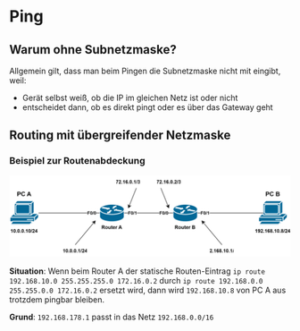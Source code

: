 # Ping

## Warum ohne Subnetzmaske?

Allgemein gilt, dass man beim Pingen die Subnetzmaske nicht mit eingibt, weil:
- Gerät selbst weiß, ob die IP im gleichen Netz ist oder nicht
- entscheidet dann, ob es direkt pingt oder es über das Gateway geht

## Routing mit übergreifender Netzmaske

### Beispiel zur Routenabdeckung

![ping](assets\routing_troubleshooting.drawio.svg)

**Situation**: Wenn beim Router A der statische Routen-Eintrag `ip route 192.168.10.0 255.255.255.0 172.16.0.2` durch `ip route 192.168.0.0 255.255.0.0 172.16.0.2` ersetzt wird, dann wird `192.168.10.8` von PC A aus trotzdem pingbar bleiben.

**Grund**: `192.168.178.1` passt in das Netz `192.168.0.0/16`
